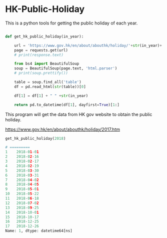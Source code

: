 # HK-Public-Holiday
This is a python tools for getting the public holiday of each year.


```py

def get_hk_public_holiday(in_year):

    url = 'https://www.gov.hk/en/about/abouthk/holiday/'+str(in_year)+'.htm'
    page = requests.get(url)
    # print(response.text)

    from bs4 import BeautifulSoup
    soup = BeautifulSoup(page.text, 'html.parser')
    # print(soup.prettify())

    table = soup.find_all('table')
    df = pd.read_html(str(table))[0]

    df[1] = df[1] + " " +str(in_year)

    return pd.to_datetime(df[1], dayfirst=True)[1:]
```

This program will get the data from HK gov website to obtain the public holiday.

https://www.gov.hk/en/about/abouthk/holiday/2017.htm


```py
get_hk_public_holiday(2018)

# =========
1    2018-01-01
2    2018-02-16
3    2018-02-17
4    2018-02-19
5    2018-03-30
6    2018-03-31
7    2018-04-02
8    2018-04-05
9    2018-05-01
10   2018-05-22
11   2018-06-18
12   2018-07-02
13   2018-09-25
14   2018-10-01
15   2018-10-17
16   2018-12-25
17   2018-12-26
Name: 1, dtype: datetime64[ns]
```
